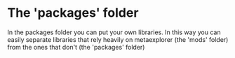 # The 'packages' folder

In the packages folder you can put your own libraries. In this way you can easily separate libraries that rely heavily on metaexplorer (the 'mods' folder) from the ones that don't (the 'packages' folder)